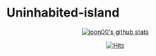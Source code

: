 # Uninhabited-island

  <div align=center>

[![joon00's github stats](https://github-readme-stats.vercel.app/api?username=joon3812)](https://github.com/anuraghazra/github-readme-stats)

	
  [![Hits](https://hits.seeyoufarm.com/api/count/incr/badge.svg?url=https%3A%2F%2Fgithub.com%2Fzzsza)](https://hits.seeyoufarm.com) 
	
  </div>
  
  
